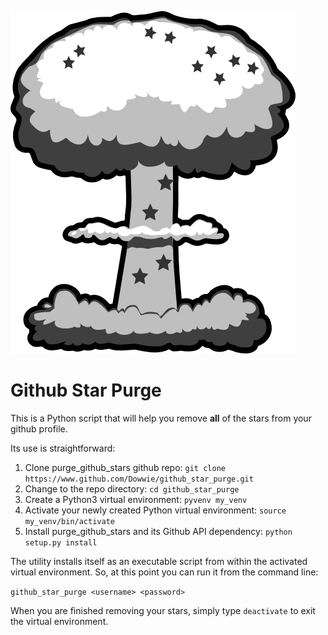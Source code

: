 
![](logo.png)

# Github Star Purge

This is a Python script that will help you remove **all** of the stars from your github profile.

Its use is straightforward:

1. Clone purge_github_stars github repo:  ``git clone https://www.github.com/Dowwie/github_star_purge.git``
2. Change to the repo directory:  ``cd github_star_purge``
3. Create a Python3 virtual environment:  ``pyvenv my_venv``
4. Activate your newly created Python virtual environment:  ``source my_venv/bin/activate``
5. Install purge_github_stars and its Github API dependency:  ``python setup.py install``

The utility installs itself as an executable script from within the activated
virtual environment.  So, at this point you can run it from the command line: 

``github_star_purge <username> <password>``

When you are finished removing your stars, simply type ``deactivate`` to 
exit the virtual environment.
